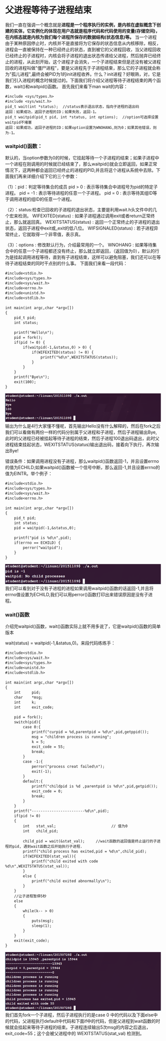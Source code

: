 # 父进程等待子进程结束
我们一直在强调一个概念就是**进程是一个程序执行的实例，是内核在虚拟概念下创建的实体，它实例化的体现在用户态就是程序代码和代码使用的变量(存储空间)，在内核态就是内核为我们每个进程所保存的数据结构(状态信息)等。**
当一个进程由于某种原因停止时，内核并不是直接将为它保存的状态信息从内核移除，相反，进程会一直被保持在一种已经终止的状态，直到被它的父进程回收，当父进程回收已经终止的子进程时，内核会将子进程的退出状态传递给父进程，然后抛弃已经终止的进程，从此刻开始，这个进程才会消失，一个子进程结束但是还没有被父进程回收的进程叫做"僵尸进程"，要是父进程先于子进程结束，那么它的子进程就会称为"孤儿进程",最终会被PID为1的init进程收养。什么？init进程？好眼熟，对，它是我们引入进程的概念时候提过的。下面我们将介绍父进程等待子进程结束的两个函数，wait()和waitpid()函数。
首先我们来看下man wait的内容：
```
#include <sys/types.h>
#include <sys/wait.h>
pid_t wait(int *status);  //status表示退出状态，指向子进程的退出码
返回：如果成功，返回子进程的ID；如果失败，返回-1。
pid_t waitpid(pid_t pid, int *status, int options);  //option可选择设置waitpid不堵塞
返回：如果成功，返回子进程的ID；如果option设置为WNOHANG,则为0；如果其他错误，则为-1。
```
### waitpid()函数：
默认的，当option参数为0的时候，它挂起等待一个子进程的结束；如果子进程中一个进程在刚调用的时候就已经结束了，那么waitpid()就会立即返回，如果正常情况下，这两种都会返回已经终止的进程的PID,并且将这个进程从系统中去除。下面我们再来详细介绍下它的三个参数：

（1）：pid：判定等待集合的成员
pid > 0 : 表示等待集合中进程号为pid的特定子进程。
pid = -1 : 表示等待进程的任意一个子进程。
pid = 0 : 表示等待其组ID等于调用进程的组ID的任意一个进程。

（2）：status:检查已回收的子进程的退出状态，主要是利用wait.h头文件中的几个宏来检测。
WIFEXITED(status) : 如果子进程通过调用exit或者return正常终止，那么就返回真。
WEXITSTATUS(status) : 返回一个正常终止的子进程的退出状态，返回子进程中exit或_exit的低八位。
WIFSIGNALED(status) : 若子进程异常终止，它就取得一个非零值，表示真。

（3）：options : 修改默认行为，介绍最常用的一个。
WNOHANG : 如果等待集合中的任意一个子进程都还没有终止，那么就立即返回，（返回值为0），默认的行为是挂起调用进程等待，直到有子进程结束，这样可以避免阻塞，我们还可以在等待子进程结束的同时干点别的什么事。
下面我们来看一段代码：
```
#include<stdio.h>
#include<sys/types.h>
#include<sys/wait.h>
#include<errno.h>
#include<unistd.h>
#include<stdlib.h>

int main(int argc,char *argv[])
{
    pid_t pid;
    int status;

    printf("Hello\n");
    pid = fork();
    if(pid != 0) {
        if(waitpid(-1,&status,0) > 0) {
            if(WIFEXITED(status) != 0) {
                printf("%d\n",WEXITSTATUS(status));
            }
        }
    }
    printf("Bye\n");
    exit(100);
}
```
![](images/wait_child_exit_WEXITSTATUS.png)
输出为什么是4行大家懂不懂呢，首先输出Hello没有什么解释的，然后在fork之后我们可以看做有两份一样的代码分别属于父进程和子进程，然后子进程输出Bye,此时的父进程已经被挂起等待子进程的结束，然后子进程100退出码退出，此时父进程结束挂起状态，WEXITSTATUS(status)输出退出码，接着向下执行，再次输出Bye!

错误条件：如果调用进程没有子进程，那么waitpid()函数返回-1，并且设置errno的值为ECHILD;如果waitpid()函数被一个信号中断，那么返回-1,并且设置errno的值为EINTR。举个例子：
```
#include<stdio.h>
#include<sys/types.h>
#include<sys/wait.h>
#include<errno.h>

int main(int argc,char *argv[])
{
    pid_t pid;
    int status;
    pid = waitpid(-1,&status,0);
    
    printf("pid is %d\n",pid);
    if(errno == ECHILD) {
        perror("waitpid");
    }
}
```
![](images/wait_child_exit_errno.png)
我们可以看到对于没有子进程的进程如果调用waitpid()函数的话返回-1,并且将errno值设置为ECHILD,我们可以用perror()函数打印出来错误原因是没有子进程。

### wait()函数
介绍完waitpid()函数，wait()函数实际上就不用多说了，它是waitpid()函数的简单版本

wait(status) = waitpid(-1,&status,0)。来段代码练练手：
```
#include<stdio.h>
#include<sys/wait.h>
#include<sys/types.h>
#include<unistd.h>
#include<stdlib.h>

int main(int argc,char *argv[])
{
    int     pid;
    char    *msg;
    int     k;
    int     exit_code;

    pid = fork();
    switch(pid){
        case 0:{
            printf("curpid = %d,parentpid = %d\n",pid,getppid());
            msg = "children process is running";
            k = 5;
            exit_code = 55;
            break;
        }
        case -1:{
            perror("process creat failed\n");
            exit(-1);
        }
        default:{
            printf("childpid is %d ,parentpid is %d\n",pid,getpid());
            exit_code = 0;
            break;
        }
    }
    printf("------------------------%d\n",pid);
    if(pid != 0)
    {
        int   stat_val;                         // 值为0
        int   child_pid;

        child_pid = wait(&stat_val);     //wait函数的返回值是终止运行的子进程的pid, 遇到wait函数之后开始执行子进程.
        printf("child process has exited,pid = %d\n",child_pid);
        if(WIFEXITED(stat_val)){
            printf("child exited with code %d\n",WEXITSTATUS(stat_val));
        }
        else {
            printf("child exited abnormally\n");
        }
    }
    //让子进程暂停5秒
    else 
    {
        while(k-- > 0)
        {
            puts(msg);
            sleep(1);
        }
    }
    exit(exit_code);
}

```
![](images/wait_child_exit_wait.png)
我们首先fork一个子进程，然后子进程执行的是case 0 中的代码以及下面else中的代码，父进程执行default中代码和下面if中的代码，但是父进程到wait函数的时候就会挂起来等待子进程的结束。子进程连续输出5次msg的内容之后退出，exit_code=55；这个会被父进程中的 WEXITSTATUS(stat_val) 检测到。




